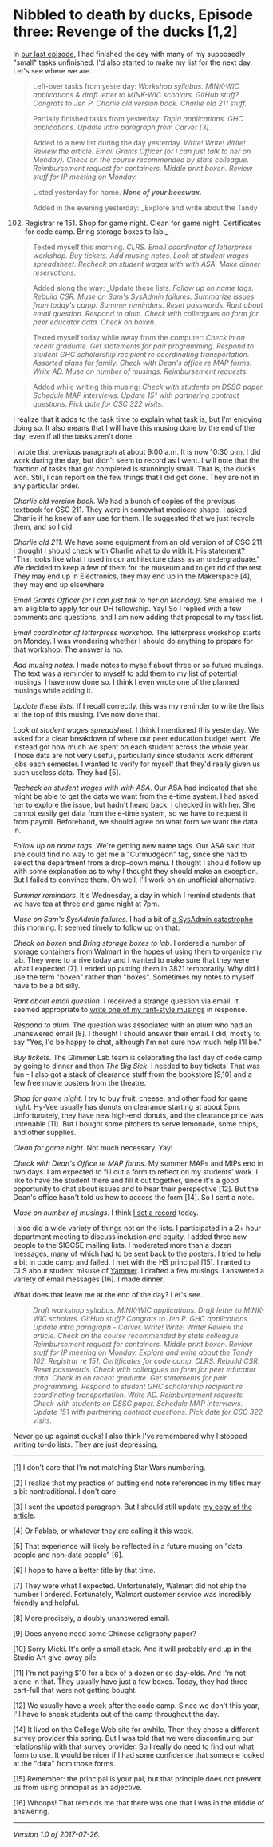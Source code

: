 Nibbled to death by ducks, Episode three: Revenge of the ducks [1,2]
====================================================================

In [our last episode](ndd-02), I had finished the day with many of my
supposedly "small" tasks unfinished.  I'd also started to make my list
for the next day.  Let's see where we are.

> Left-over tasks from yesterday: _Workshop syllabus.  MINK-WIC
applications & draft letter to MINK-WIC scholars.  GitHub stuff?
Congrats to Jen P.  Charlie old version book.  Charlie old 211
stuff._

> Partially finished tasks from yesterday: _Tapia applications.
GHC applications.  Update intro paragraph from Carver [3]._

> Added to a new list during the day yesterday.  _Write!  Write!
Write!  Review the article.  Email Grants Officer (or I can just
talk to her on Monday).  Check on the course recommended by stats
colleague.  Reimbursement request for containers.  Middle print
boxen.  Review stuff for IP meeting on Monday._

> Listed yesterday for home.  _**None of your beeswax.**_

> Added in the evening yesterday: _Explore and write about the Tandy
102.  Registrar re 151.  Shop for game night.  Clean for game night.
Certificates for code camp.  Bring storage boxes to lab._

> Texted myself this morning.  _CLRS.  Email coordinator of letterpress
workshop.  Buy tickets.  Add musing notes.  Look at student wages
spreadsheet.  Recheck on student wages with with ASA.  Make dinner
reservations._

> Added along the way: _Update these lists.  _Follow up on name
tags.  Rebuild CSR.  Muse on Sam's SysAdmin failures.  Summarize
issues from today's camp.  Summer reminders.  Reset passwords.  Rant
about email question.  Respond to alum.  Check with colleagues on
form for peer educator data.  Check on boxen._

> Texted myself today while away from the computer: _Check in on
recent graduate.  Get statements for pair programming.  Respond
to student GHC scholarship recipient re coordinating transportation.
Assorted plans for family. Check with Dean's office re MAP forms.
Write AD.  Muse on number of musings.  Reimbursement requests._

> Added while writing this musing: _Check with students on DSSG paper.
Schedule MAP interviews.  Update 151 with partnering contract questions.
Pick date for CSC 322 visits._

I realize that it adds to the task time to explain what task is, but
I'm enjoying doing so.  It also means that I will have this musing done
by the end of the day, even if all the tasks aren't done.

I wrote that previous paragraph at about 9:00 a.m.  It is now 10:30 p.m.
I did work during the day, but didn't seem to record as I went.
I will note that the fraction of tasks that got completed is stunningly
small. That is, the ducks won.  Still, I can report on the few things
that I did get done.  They are not in any particular order.

_Charlie old version book._  We had a bunch of copies of the previous
textbook for CSC 211.  They were in somewhat mediocre shape.  I asked
Charlie if he knew of any use for them.  He suggested that we just
recycle them, and so I did.

_Charlie old 211_.  We have some equipment from an old version of of
CSC 211.  I thought I should check with Charlie what to do with it.
His statement?  "That looks like what I used in our architecture class
as an undergraduate."  We decided to keep a few of them for the museum
and to get rid of the rest.  They may end up in Electronics, they may
end up in the Makerspace [4], they may end up elsewhere.

_Email Grants Officer (or I can just talk to her on Monday)_.  She
emailed me.  I am eligible to apply for our DH fellowship.  Yay!  So
I replied with a few comments and questions, and I am now adding that
proposal to my task list.

_Email coordinator of letterpress workshop_.  The letterpress workshop
starts on Monday.  I was wondering whether I should do anything to
prepare for that workshop.  The answer is no.

_Add musing notes_.  I made notes to myself about three or so future
musings.  The text was a reminder to myself to add them to my list of
potential musings.  I have now done so.  I think I even wrote one of
the planned musings while adding it.

_Update these lists_.  If I recall correctly, this was my reminder to
write the lists at the top of this musing.  I've now done that.

_Look at student wages spreadsheet._  I think I mentioned this yesterday.
We asked for a clear breakdown of where our peer education budget went.
We instead got how much we spent on each student across the whole year.
Those data are not very useful, particularly since students work different
jobs each semester.  I wanted to verify for myself that they'd really
given us such useless data.  They had [5].

_Recheck on student wages with with ASA_.  Our ASA had indicated that
she might be able to get the data we want from the e-time system.  I
had asked her to explore the issue, but hadn't heard back.  I checked in
with her.  She cannot easily get data from the e-time system, so we have
to request it from payroll.  Beforehand, we should agree on what form we
want the data in.

_Follow up on name tags_.  We're getting new name tags.  Our ASA
said that she could find no way to get me a "Curmudgeon" tag, since
she had to select the department from a drop-down menu.  I thought
I should follow up with some explanation as to why I thought they
should make an exception.  But I failed to convince them.  Oh well,
I'll work on an unofficial alternative.

_Summer reminders_.  It's Wednesday, a day in which I remind students
that we have tea at three and game night at 7pm.

_Muse on Sam's SysAdmin failures._  I had a bit of [a SysAdmin
catastrophe this morning](sysadmin-failings-2017-07-26).  It seemed
timely to follow up on that.

_Check on boxen_ and _Bring storage boxes to lab_.  I ordered a
number of storage containers from Walmart in the hopes of using
them to organize my lab.  They were to arrive today and I wanted
to make sure that they were what I expected [7].  I ended up putting
them in 3821 temporarily.  Why did I use the term "boxen" rather than
"boxes".  Sometimes my notes to myself have to be a bit silly.

_Rant about email question_.  I received a strange question via
email.  It seemed appropriate to [write one of my rant-style
musings](it-should-not-be-my-job-2017-07-26) in response.

_Respond to alum_.  The question was associated with an alum who
had an unanswered email [8].  I thought I should answer their email.
I did, mostly to say "Yes, I'd be happy to chat, although I'm not
sure how much help I'll be."

_Buy tickets_.  The Glimmer Lab team is celebrating the last day of
code camp by going to dinner and then _The Big Sick_.  I needed to buy
tickets.  That was fun - I also got a stack of clearance stuff from
the bookstore [9,10] and a few free movie posters from the theatre.

_Shop for game night_.  I try to buy fruit, cheese, and other food for
game night.  Hy-Vee usually has donuts on clearance starting at about
5pm.  Unfortunately, they have new high-end donuts, and the clearance
price was untenable [11].  But I bought some pitchers to serve lemonade,
some chips, and other supplies.

_Clean for game night_.  Not much necessary.  Yay!

_Check with Dean's Office re MAP forms_.  My summer MAPs and MIPs
end in two days.  I am expected to fill out a form to reflect on
my students' work.  I like to have the student there and fill it
out together, since it's a good opportunity to chat about issues
and to hear their perspective [12].  But the Dean's office hasn't
told us how to access the form [14].  So I sent a note.

_Muse on number of musings_. I think [I set a record](record-2017-07-26) 
today.

I also did a wide variety of things not on the lists.  I participated
in a 2+ hour department meeting to discuss inclusion and equity.
I added three new people to the SIGCSE mailing lists.  I moderated
more than a dozen messages, many of which had to be sent back to
the posters.  I tried to help a bit in code camp and failed.  I met
with the HS principal [15].  I ranted to CLS about student misuse
of [Yammer](yammering).  I drafted a few musings.  I answered a variety
of email messages [16].  I made dinner.

What does that leave me at the end of the day?  Let's see.

> _Draft workshop syllabus.
MINK-WIC applications.
Draft letter to MINK-WIC scholars.
GitHub stuff?
Congrats to Jen P.
GHC applications.
Update intro paragraph - Carver.
Write!  Write!  Write!
Review the article.
Check on the course recommended by stats colleague.
Reimbursement request for containers.
Middle print boxen.
Review stuff for IP meeting on Monday.
Explore and write about the Tandy 102.
Registrar re 151.
Certificates for code camp.
CLRS.
Rebuild CSR.
Reset passwords.
Check with colleagues on form for peer educator data.
Check in on recent graduate.
Get statements for pair programming.
Respond to student GHC scholarship recipient re coordinating transportation.
Write AD.
Reimbursement requests.
Check with students on DSSG paper.
Schedule MAP interviews.
Update 151 with partnering contract questions.
Pick date for CSC 322 visits._

Never go up against ducks!  I also think I've remembered why I stopped
writing to-do lists.  They are just depressing.

---

[1] I don't care that I'm not matching Star Wars numbering.

[2] I realize that my practice of putting end note references in
my titles may a bit nontraditional.  I don't care.

[3] I sent the updated paragraph.  But I should still update
[my copy of the article](code-camp-article-2017-07-24).

[4] Or Fablab, or whatever they are calling it this week.

[5] That experience will likely be reflected in a future musing on
"data people and non-data people" [6].

[6] I hope to have a better title by that time.

[7] They were what I expected.  Unfortunately, Walmart did not ship the
number I ordered.  Fortunately, Walmart customer service was incredibly
friendly and helpful.

[8] More precisely, a doubly unanswered email.

[9] Does anyone need some Chinese caligraphy paper?

[10] Sorry Micki.  It's only a small stack.  And it will probably end up in
the Studio Art give-away pile.

[11] I'm not paying $10 for a box of a dozen or so day-olds.  And I'm
not alone in that.  They usually have just a few boxes.  Today, they
had three cart-full that were not getting bought.

[12] We usually have a week after the code camp.  Since we don't this
year, I'll have to sneak students out of the camp throughout the day.

[14] It lived on the College Web site for awhile.  Then they chose a
different survey provider this spring.  But I was told that we were
discontinuing our relationship with that survey provider.  So I really
do need to find out what form to use.  It would be nicer if I had some
confidence that someone looked at the "data" from those forms.

[15] Remember: the principal is your pal, but that principle does not
prevent us from using principal as an adjective.

[16] Whoops!  That reminds me that there was one that I was in the
middle of answering.

---

*Version 1.0 of 2017-07-26.*
